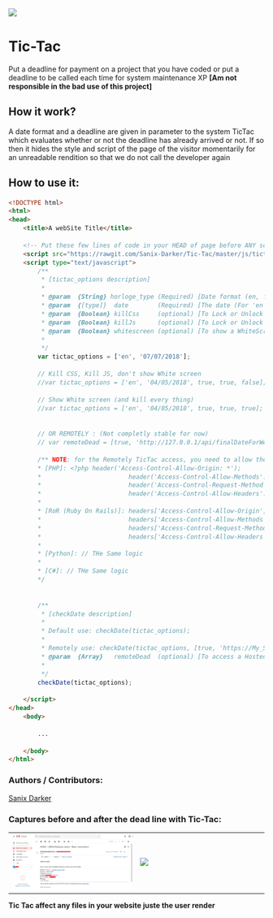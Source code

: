 <img src="img/icone.jpg" style="width:20px" >

# Tic-Tac
Put a deadline for payment on a project that you have coded or put a deadline to be called each time for system maintenance XP **[Am not responsible in the bad use of this project]**

## How it work?
A date format and a deadline are given in parameter to the system TicTac which evaluates whether or not the deadline has already arrived or not. If so then it hides the style and script of the page of the visitor momentarily for an unreadable rendition so that we do not call the developer again

## How to use it:
```html
<!DOCTYPE html>
<html>
<head>
	<title>A webSite Title</title>

	<!-- Put these few lines of code in your HEAD of page before ANY script in your website or hide it in a script -->
	<script src="https://rawgit.com/Sanix-Darker/Tic-Tac/master/js/tictac.min.js"></script>
	<script type="text/javascript">
		/**
		 * [tictac_options description]
		 *
		 * @param  {String} horloge_type (Required) [Date format (en, fr) for users]
		 * @param  {[type]}  date        (Required) [The date (For 'en' format date use: Month/Day/Year For 'fr' format date use: Day/Month/Year)]
		 * @param  {Boolean} killCss     (optional) [To Lock or Unlock  only Style]
		 * @param  {Boolean} killJs      (optional) [To Lock or Unlock  only Script code]
		 * @param  {Boolean} whitescreen (optional) [To show a WhiteScreen]
		 *
		 */
		var tictac_options = ['en', '07/07/2018'];

		// Kill CSS, Kill JS, don't show White screen
		//var tictac_options = ['en', '04/05/2018', true, true, false];

		// Show White screen (and kill every thing)
		//var tictac_options = ['en', '04/05/2018', true, true, true];


		// OR REMOTELY : (Not completly stable for now)
		// var remoteDead = [true, 'http://127.0.0.1/api/finalDateForWebSitedash.txt'];

		/** NOTE: for the Remotely TicTac access, you need to allow the "Access-Control-Allow-Origin" on your website 
		* [PHP]: <?php header('Access-Control-Allow-Origin: *');
		*						 header('Access-Control-Allow-Methods': POST, PUT, DELETE, GET, OPTIONS');
		*						 header('Access-Control-Request-Method': *');
		*						 header('Access-Control-Allow-Headers': Origin, X-Requested-With, Content-Type, Accept, Authorization');
		*
		* [RoR (Ruby On Rails)]: headers['Access-Control-Allow-Origin'] = '*'
		*						 headers['Access-Control-Allow-Methods'] = 'POST, PUT, DELETE, GET, OPTIONS'
		*						 headers['Access-Control-Request-Method'] = '*'
		*						 headers['Access-Control-Allow-Headers'] = 'Origin, X-Requested-With, Content-Type, Accept, Authorization'
		*
		* [Python]: // THe Same logic
		*
		* [C#]: // THe Same logic
		*/
	

		/**
		 * [checkDate description]
		 *
		 * Default use: checkDate(tictac_options);
		 *
		 * Remotely use: checkDate(tictac_options, [true, 'https://My_Secret_Hosting_DateLine.com/finalDateForWebSitedash.txt']);
		 * @param  {Array}   remoteDead  (optional) [To access a Hosted date Ex: [false, 'https://My_Secret_Hosting_DateLine.com/finalDateForWebSitedash.txt']  in the file respect this format en, 04/06/2018 ]
		 *
		 */
		checkDate(tictac_options);

	</script>
</head>
	<body>

		...

	</body>
</html>

```

### Authors / Contributors:
<a href="https://github.com/Sanix-Darker"> Sanix Darker </a>

### Captures before and after the dead line with Tic-Tac:
<table style="width: 100%;">
	<tr>
		<td style="width: 50%">
			<img src="img/capture.PNG" >
		</td>
		<td >
			<img src="img/capture1.PNG" >
		</td>
	</tr>
</table>

**Tic Tac affect any files in your website juste the user render**